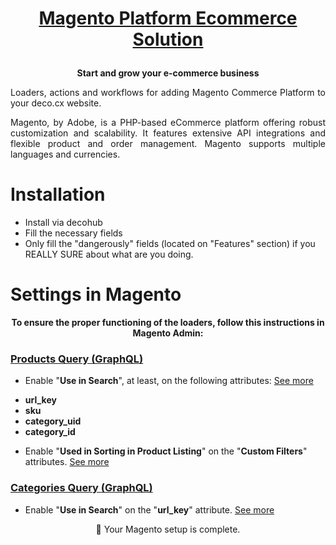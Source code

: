 <h1>
  <p align="center">
    <a href="https://developer.adobe.com/commerce/docs/">
      Magento Platform Ecommerce Solution
    </a>
  </p>
</h1>

<p align="center">
  <strong>
    Start and grow your e-commerce business
  </strong>
</p>
<p align="justify">
  Loaders, actions and workflows for adding Magento Commerce Platform to your deco.cx website.
</p>

<p align="justify">
Magento, by Adobe, is a PHP-based eCommerce platform offering robust customization and scalability. It features extensive API integrations and flexible product and order management. Magento supports multiple languages and currencies.
</p>

# Installation

- Install via decohub
- Fill the necessary fields
- Only fill the "dangerously" fields (located on "Features" section) if you REALLY SURE about what are you doing. 

# Settings in Magento

<p align="center"><strong>To ensure the proper functioning of the loaders, follow this instructions in Magento Admin:</strong></p>

<h3><a href="https://developer.adobe.com/commerce/webapi/graphql/schema/products/queries/products/">Products Query (GraphQL)</a></h3>

- Enable "<strong>Use in Search</strong>", at least, on the following attributes: <a href="https://github.com/magento/magento2/issues/27518">See more</a>
<ul>
  <li><strong>url_key</strong></li>
  <li><strong>sku</strong></li>
  <li><strong>category_uid</strong></li>
  <li><strong>category_id</strong></li>
</ul>

- Enable "<strong>Used in Sorting in Product Listing</strong>" on the "<strong>Custom Filters</strong>" attributes. <a href="https://developer.adobe.com/commerce/webapi/graphql/schema/products/queries/products/#sort-attribute">See more</a>

<h3><a href="https://developer.adobe.com/commerce/webapi/graphql/schema/products/queries/categories/">Categories Query (GraphQL)</a></h3>

- Enable "<strong>Use in Search</strong>" on the "<strong>url_key</strong>" attribute. <a href="https://github.com/magento/magento2/issues/27518">See more</a>

<p align="center">🎉 Your Magento setup is complete.</p>
